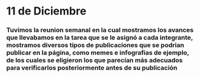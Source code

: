 # 11 de Diciembre

### Tuvimos la reunion semanal en la cual mostramos los avances que llevabamos en la tarea que se le asignó a cada integrante, mostramos diversos tipos de publicaciones que se podrian publicar en la página, como memes e infografias de ejemplo, de los cuales se eligieron los que parecían más adecuados para verificarlos posteriormente antes de su publicación
